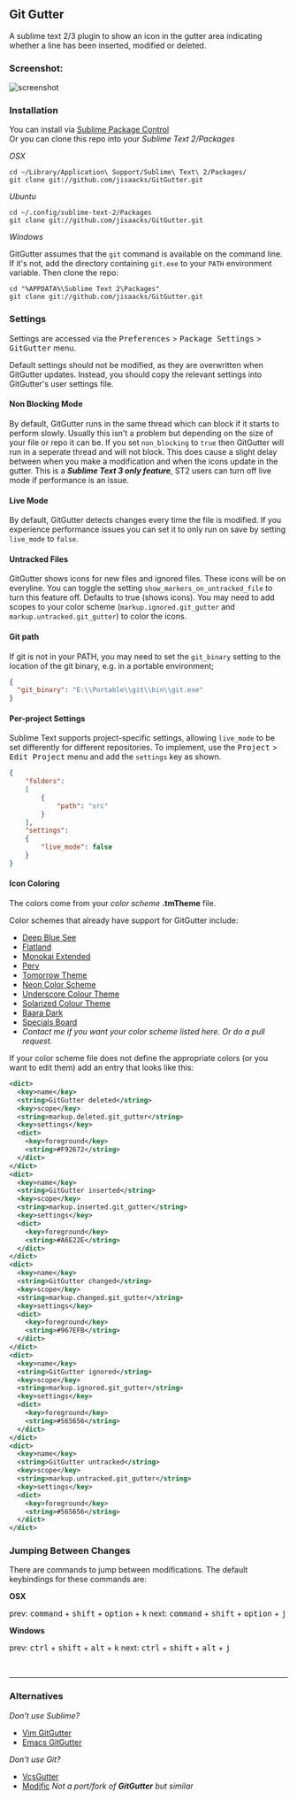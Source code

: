 ## Git Gutter

A sublime text 2/3 plugin to show an icon in the gutter area indicating whether a line has been inserted, modified or deleted.

### Screenshot:

![screenshot](https://raw.github.com/tonylegrone/GitGutter/custom/screenshot.png)

### Installation

You can install via [Sublime Package Control](http://wbond.net/sublime_packages/package_control)  
Or you can clone this repo into your *Sublime Text 2/Packages*

*OSX*
```shell
cd ~/Library/Application\ Support/Sublime\ Text\ 2/Packages/
git clone git://github.com/jisaacks/GitGutter.git
```

*Ubuntu*
```shell
cd ~/.config/sublime-text-2/Packages
git clone git://github.com/jisaacks/GitGutter.git
```

*Windows*

GitGutter assumes that the `git` command is available on the command line. If it's not, add the directory containing `git.exe` to your `PATH` environment variable. Then clone the repo:

```dos
cd "%APPDATA%\Sublime Text 2\Packages"
git clone git://github.com/jisaacks/GitGutter.git
```

### Settings
Settings are accessed via the <kbd>Preferences</kbd> > <kbd>Package Settings</kbd> > <kbd>GitGutter</kbd> menu.

Default settings should not be modified, as they are overwritten when GitGutter updates. Instead, you should copy the relevant settings into GitGutter's user settings file.

#### Non Blocking Mode
By default, GitGutter runs in the same thread which can block if it starts to perform slowly. Usually this isn't a problem but depending on the size of your file or repo it can be. If you set `non_blocking` to `true` then GitGutter will run in a seperate thread and will not block. This does cause a slight delay between when you make a modification and when the icons update in the gutter. This is a ***Sublime Text 3 only feature***, ST2 users can turn off live mode if performance is an issue.

#### Live Mode
By default, GitGutter detects changes every time the file is modified. If you experience performance issues you can set it to only run on save by setting `live_mode` to `false`.


#### Untracked Files
GitGutter shows icons for new files and ignored files. These icons will be on everyline. You can toggle the setting `show_markers_on_untracked_file` to turn this feature off. Defaults to true (shows icons). You may need to add scopes to your color scheme (`markup.ignored.git_gutter` and `markup.untracked.git_gutter`) to color the icons.

#### Git path
If git is not in your PATH, you may need to set the `git_binary` setting to the location of the git binary, e.g. in a portable environment;
```json
{
  "git_binary": "E:\\Portable\\git\\bin\\git.exe"
}
```


#### Per-project Settings
Sublime Text supports project-specific settings, allowing `live_mode` to be set differently for different repositories.
To implement, use the <kbd>Project</kbd> > <kbd>Edit Project</kbd> menu and add the `settings` key as shown.
```json
{
    "folders":
    [
        {
            "path": "src"
        }
    ],
    "settings":
    {
        "live_mode": false
    }
}
```

#### Icon Coloring

The colors come from your *color scheme* **.tmTheme** file.

Color schemes that already have support for GitGutter include:

* [Deep Blue See](https://github.com/jisaacks/DeepBlueSee)
* [Flatland](https://github.com/thinkpixellab/flatland)
* [Monokai Extended](https://github.com/jisaacks/sublime-monokai-extended)
* [Perv](https://github.com/jisaacks/Perv-ColorScheme)
* [Tomorrow Theme](https://github.com/chriskempson/tomorrow-theme)
* [Neon Color Scheme](https://github.com/MattDMo/Neon-color-scheme)
* [Underscore Colour Theme](https://github.com/channingwalton/sublime_underscore)
* [Solarized Colour Theme](https://github.com/SublimeColors/Solarized)
* [Baara Dark](https://github.com/jobedom/sublime-baara-dark)
* [Specials Board](https://github.com/lamotta/specialsboard)
* _Contact me if you want your color scheme listed here. Or do a pull request._

If your color scheme file does not define the appropriate colors (or you want to edit them) add an entry that looks like this:

```xml
<dict>
  <key>name</key>
  <string>GitGutter deleted</string>
  <key>scope</key>
  <string>markup.deleted.git_gutter</string>
  <key>settings</key>
  <dict>
    <key>foreground</key>
    <string>#F92672</string>
  </dict>
</dict>
<dict>
  <key>name</key>
  <string>GitGutter inserted</string>
  <key>scope</key>
  <string>markup.inserted.git_gutter</string>
  <key>settings</key>
  <dict>
    <key>foreground</key>
    <string>#A6E22E</string>
  </dict>
</dict>
<dict>
  <key>name</key>
  <string>GitGutter changed</string>
  <key>scope</key>
  <string>markup.changed.git_gutter</string>
  <key>settings</key>
  <dict>
    <key>foreground</key>
    <string>#967EFB</string>
  </dict>
</dict>
<dict>
  <key>name</key>
  <string>GitGutter ignored</string>
  <key>scope</key>
  <string>markup.ignored.git_gutter</string>
  <key>settings</key>
  <dict>
    <key>foreground</key>
    <string>#565656</string>
  </dict>
</dict>
<dict>
  <key>name</key>
  <string>GitGutter untracked</string>
  <key>scope</key>
  <string>markup.untracked.git_gutter</string>
  <key>settings</key>
  <dict>
    <key>foreground</key>
    <string>#565656</string>
  </dict>
</dict>
```
### Jumping Between Changes
There are commands to jump between modifications. The default keybindings for these commands are:

**OSX**

prev: <kbd>command</kbd> + <kbd>shift</kbd> + <kbd>option</kbd> + <kbd>k</kbd>
next: <kbd>command</kbd> + <kbd>shift</kbd> + <kbd>option</kbd> + <kbd>j</kbd>

**Windows**

prev: <kbd>ctrl</kbd> + <kbd>shift</kbd> + <kbd>alt</kbd> + <kbd>k</kbd>
next: <kbd>ctrl</kbd> + <kbd>shift</kbd> + <kbd>alt</kbd> + <kbd>j</kbd>

<br>

------------

### Alternatives

*Don't use Sublime?*
 - [Vim GitGutter](https://github.com/airblade/vim-gitgutter)
 - [Emacs GitGutter](https://github.com/syohex/emacs-git-gutter)

*Don't use Git?*
 - [VcsGutter](https://github.com/bradsokol/VcsGutter)
 - [Modific](https://github.com/gornostal/Modific) *Not a port/fork of __GitGutter__ but similar*
